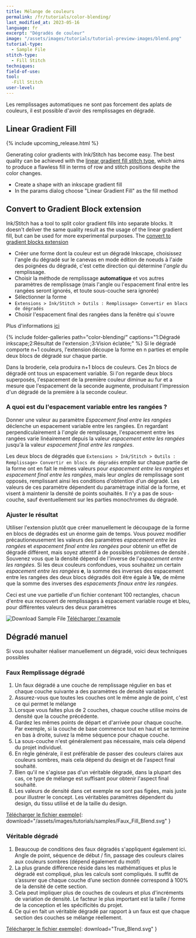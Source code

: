 ```yaml
---
title: Mélange de couleurs
permalink: /fr/tutorials/color-blending/
last_modified_at: 2023-05-16
language: fr
excerpt: "Dégradés de couleur"
image: "/assets/images/tutorials/tutorial-preview-images/blend.png"
tutorial-type:
  - Sample File
stitch-type: 
  - Fill Stitch
techniques:
field-of-use:
tool:
  -Fill Stitch
user-level:
---
```

Les remplissages automatiques ne sont pas forcement des aplats de couleurs, il est possible d'avoir des remplissages en dégradé. 

## Linear Gradient Fill

{% include upcoming_release.html %}

Generating color gradients with Ink/Stitch has become easy. The best quality can be achieved with the [linear gradient fill stitch type](/fr/docs/stitches/linear-gradient-fill/), which aims to produce a flawless fill in terms of row and stitch positions despite the color changes.

* Create a shape with an inkscape gradient fill
* In the params dialog choose "Linear Gradient Fill" as the fill method

## Convert to Gradient Block extension

Ink/Stitch has a tool to split color gradient fills into separate blocks. It doesn't deliver the same quality result as the usage of the linear gradient fill, but can be used for more experimental purposes. The [convert to gradient blocks extension](docs/fill-tools/#convert-to-gradient-blocks)

* Créer une forme dont la couleur est un dégradé Inkscape, choisissez l'angle du dégradé sur le canevas  en mode édition de noeuds à l'aide des poignées du dégradé, c'est cette direction qui détermine l'*angle* du remplissage.
* Choisir la méthode de remplissage **automatique** et vos autres paramètres de remplissage (mais l'angle ou l'espacement final entre les rangées seront ignorés, et toute sous-couche sera ignorée)
* Sélectionner la forme
* `Extensions > Ink/Stitch > Outils : Remplissage> Convertir en blocs de dégradés`
* Choisir l'espacement final des rangées dans la fenêtre qui s'ouvre

Plus d'informations [ici](/fr/docs/fill-tools/#convertir-en-blocs-de-dégradés)


{% include folder-galleries path="color-blending/" captions="1:Dégradé inkscape;2:Résultat de l'extension ;3:Vision éclatée;" %}
Si le dégradé comporte n+1 couleurs, l'extension découpe la forme en n parties et empile deux blocs de dégradé sur chaque partie.

Dans la broderie, cela produira n+1 blocs de couleurs.
Ces 2n blocs de dégradé ont tous un espacement variable. Si l'on regarde deux blocs superposés, l'espacement de la première couleur diminue au fur et a mesure que l'espacement de la seconde augmente, produisant  l'impression d'un dégradé de la première à la seconde couleur.




### A quoi est du l'espacement variable entre les rangées ?

Donner une valeur au paramètre *Espacement final entre les rangées* déclenche un espacement variable entre les rangées.
En regardant perpendiculairement à l'*angle* de remplissage, l'espacement entre les rangées varie linéairement depuis la valeur  *espacement entre les rangées* jusqu'à la valeur *espacement final entre les rangées*.

Les deux blocs de dégradés que `Extensions > Ink/Stitch > Outils : Remplissage> Convertir en blocs de dégradés` empile sur chaque partie de la forme ont en fait le mêmes valeurs pour  *espacement entre les rangées* et  *espacement final entre les rangées*, mais leur *angles*  de remplissage sont opposés, remplissant ainsi les conditions d'obtention d'un dégradé. Les valeurs de ces paramètre dépendent du paramètrage initial de la forme, et visent à maintenir la densité de points souhaités. Il n'y a pas de sous-couche, sauf éventuellement sur les parties monochromes du dégradé.


### Ajuster le résultat

Utiliser l'extension plutôt que créer manuellement le découpage de la forme en  blocs de dégradés  est un énorme gain de temps. 
Vous pouvez modifier précautioneusement les valeurs des paramètres *espacement entre les rangées* et  *espacement final entre les rangées* pour obtenir un effet de dégradé différent, mais soyez attentif à de possibles problèmes de densité . Souvenez vous que la densité dépend de l'inverse de l'*espacement entre les rangées*. Si les deux couleurs confondues, vous souhaitez un certain *espacement entre les rangées* **e**, la somme des inverses des espacement entre les rangées des deux blocs dégradés doit être égale à **1/e**, de même que la somme des inverses des *espacements finaux entre les rangées*.



Ceci est une vue partielle d'un fichier contenant 100 rectangles, chacun d'entre eux recouvert de remplissages à espacement variable rouge et bleu, pour différentes valeurs des deux paramètres

![Download Sample File](/assets/images/tutorials/samples/end_row_spacing_2_colors_blending.svg)
[Télécharger l'example](/assets/images/tutorials/samples/end_row_spacing_2_colors_blending.svg) 



## Dégradé manuel
Si vous souhaiter réaliser manuellement un dégradé, voici deux techniques possibles

### Faux Remplissage dégradé

1. Un faux dégradé a une couche de remplissage régulier en bas et chaque couche suivante a des paramètres de densité variables
2. Assurez-vous que toutes les couches ont le même angle de point, c'est ce qui permet le mélange
3. Lorsque vous faites plus de 2 couches, chaque couche utilise moins de densité que la couche précédente.
4. Gardez les mêmes points de départ et d'arrivée pour chaque couche. Par exemple, si la couche de base commence tout en haut et se termine en bas à droite, suivez la même séquence pour chaque couche.
5. La sous-couche n'est généralement pas nécessaire, mais cela dépend du projet individuel.
6. En règle générale, il est préférable de passer des couleurs claires aux couleurs sombres, mais cela dépend du design et de l'aspect final souhaité.
7. Bien qu'il ne s'agisse pas d'un véritable dégradé, dans la plupart des cas, ce type de mélange est suffisant pour obtenir l'aspect final souhaité.
8. Les valeurs de densité dans cet exemple ne sont pas figées, mais juste pour illustrer le concept. Les véritables paramètres dépendent du design, du tissu utilisé et de la taille du design.

[Télécharger le fichier exemple](/assets/images/tutorials/samples/Faux_Fill_Blend.svg){: download="/assets/images/tutorials/samples/Faux_Fill_Blend.svg" }

### Véritable dégradé

1. Beaucoup de conditions des faux dégradés s'appliquent également ici. Angle de point, séquence de début / fin, passage des couleurs claires aux couleurs sombres (dépend également du motif)
2. La plus grande différence réside dans les mathématiques et plus le dégradé est compliqué, plus les calculs sont compliqués. Il suffit de s’assurer que chaque couche d’une section donnée correspond à 100% de la densité de cette section.
3. Cela peut impliquer plus de couches de couleurs et plus d'incréments de variation de densité. Le facteur le plus important est la taille / forme de la conception et les spécificités du projet.
4. Ce qui en fait un véritable dégradé par rapport à un faux est que chaque section des couches se mélange réellement.

[Télécharger le fichier exemple](/assets/images/tutorials/samples/True_Blend.svg){: download="True_Blend.svg" }


